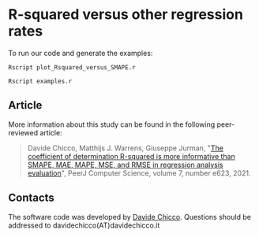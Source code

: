 # R-squared versus other regression rates

To run our code and generate the examples:

`Rscript plot_Rsquared_versus_SMAPE.r`

`Rscript examples.r`

## Article
More information about this study can be found in the following peer-reviewed article:

> Davide Chicco, Matthijs J. Warrens,  Giuseppe Jurman, "[The coefficient of determination R-squared is more informative than SMAPE, MAE, MAPE, MSE, and RMSE in regression analysis evaluation](http://doi.org/10.7717/peerj-cs.623)", PeerJ Computer Science, volume 7, number e623,  2021.

## Contacts
The software code was developed by [Davide Chicco](https://www.DavideChicco.it). Questions should be
addressed to davidechicco(AT)davidechicco.it